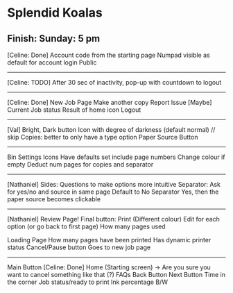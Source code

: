 # Splendid Koalas
## Finish: Sunday: 5 pm 

[Celine: Done]
Account code from the starting page 
Numpad visible as default for account login 
Public
________________________
[Celine: TODO]
After 30 sec of inactivity, pop-up with countdown to logout
________________________
[Celine: Done]
New Job Page
Make another copy
Report Issue
[Maybe] Current Job status
Result of home icon
Logout
________________________
[Val]
Bright, Dark button Icon with degree of darkness  (default normal) // skip
Copies: better to only have a type option 
Paper Source Button 
________________________
Bin Settings Icons
Have defaults set
include page numbers
Change colour if empty
Deduct num pages for copies and separator
________________________
[Nathaniel] 
Sides: Questions to make options more intuitive 
Separator: Ask for yes/no and source in same page 
Default to No Separator
Yes, then the paper source becomes clickable 
________________________
[Nathaniel]
Review Page!
Final button: Print (Different colour)
Edit for each option (or go back to first page)
How many pages used 

Loading Page
How many pages have been printed
Has dynamic printer status
Cancel/Pause button 
Goes to new job page
________________________
Main Button
[Celine: Done]
Home (Starting screen) -> Are you sure you want to cancel something like that 
(?) FAQs
Back Button
Next Button
Time in the corner
Job status/ready to print
Ink percentage B/W



